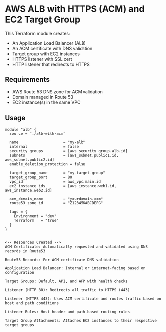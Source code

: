 # AWS ALB with HTTPS (ACM) and EC2 Target Group

This Terraform module creates:
- An Application Load Balancer (ALB)
- An ACM certificate with DNS validation
- Target group with EC2 instances
- HTTPS listener with SSL cert
- HTTP listener that redirects to HTTPS

## Requirements

- AWS Route 53 DNS zone for ACM validation
- Domain managed in Route 53
- EC2 instance(s) in the same VPC

## Usage

```hcl
module "alb" {
  source = "./alb-with-acm"

  name                    = "my-alb"
  internal                = false
  security_groups         = [aws_security_group.alb.id]
  subnets                 = [aws_subnet.public1.id, aws_subnet.public2.id]
  enable_deletion_protection = false

  target_group_name       = "my-target-group"
  target_group_port       = 80
  vpc_id                  = aws_vpc.main.id
  ec2_instance_ids        = [aws_instance.web1.id, aws_instance.web2.id]

  acm_domain_name         = "yourdomain.com"
  route53_zone_id         = "Z123456ABCDEFG"

  tags = {
    Environment = "dev"
    Terraform   = "true"
  }
}


<-- Resources Created -->
ACM Certificate: Automatically requested and validated using DNS records in Route53

Route53 Records: For ACM certificate DNS validation

Application Load Balancer: Internal or internet-facing based on configuration

Target Groups: Default, API, and APP with health checks

Listener (HTTP 80): Redirects all traffic to HTTPS (443)

Listener (HTTPS 443): Uses ACM certificate and routes traffic based on host and path conditions

Listener Rules: Host header and path-based routing rules

Target Group Attachments: Attaches EC2 instances to their respective target groups
